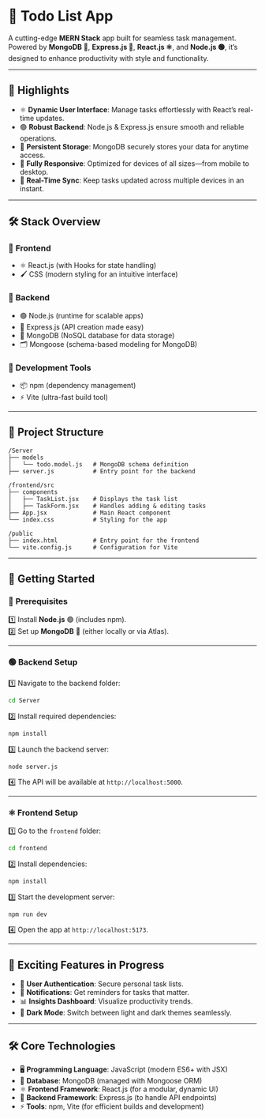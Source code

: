 # 📝 **Todo List App**

A cutting-edge **MERN Stack** app built for seamless task management. Powered by **MongoDB 🌱**, **Express.js 🚀**, **React.js ⚛️**, and **Node.js 🟢**, it’s designed to enhance productivity with style and functionality.  

---

## 🌟 **Highlights**

- ⚛️ **Dynamic User Interface**: Manage tasks effortlessly with React’s real-time updates.  
- 🟢 **Robust Backend**: Node.js & Express.js ensure smooth and reliable operations.  
- 🌱 **Persistent Storage**: MongoDB securely stores your data for anytime access.  
- 📱 **Fully Responsive**: Optimized for devices of all sizes—from mobile to desktop.  
- 🔄 **Real-Time Sync**: Keep tasks updated across multiple devices in an instant.  

---

## 🛠️ **Stack Overview**

### 🎨 **Frontend**  
- ⚛️ React.js (with Hooks for state handling)  
- 🖌️ CSS (modern styling for an intuitive interface)  

### 🚀 **Backend**  
- 🟢 Node.js (runtime for scalable apps)  
- 🌟 Express.js (API creation made easy)  
- 🌱 MongoDB (NoSQL database for data storage)  
- 🗂️ Mongoose (schema-based modeling for MongoDB)  

### 🔧 **Development Tools**  
- 📦 npm (dependency management)  
- ⚡ Vite (ultra-fast build tool)  

---

## 📁 **Project Structure**

```plaintext
/Server  
├── models  
│   └── todo.model.js   # MongoDB schema definition  
├── server.js           # Entry point for the backend  

/frontend/src  
├── components  
│   ├── TaskList.jsx    # Displays the task list  
│   ├── TaskForm.jsx    # Handles adding & editing tasks  
├── App.jsx             # Main React component  
└── index.css           # Styling for the app  

/public  
├── index.html          # Entry point for the frontend  
└── vite.config.js      # Configuration for Vite  
```  

---

## 🚀 **Getting Started**

### 🧰 **Prerequisites**

1️⃣ Install **Node.js** 🟢 (includes npm).  
2️⃣ Set up **MongoDB** 🌱 (either locally or via Atlas).  

---

### 🟢 **Backend Setup**

1️⃣ Navigate to the backend folder:  
```bash  
cd Server  
```  

2️⃣ Install required dependencies:  
```bash  
npm install  
```  

3️⃣ Launch the backend server:  
```bash  
node server.js  
```  

4️⃣ The API will be available at `http://localhost:5000`.  

---

### ⚛️ **Frontend Setup**

1️⃣ Go to the `frontend` folder:  
```bash  
cd frontend  
```  

2️⃣ Install dependencies:  
```bash  
npm install  
```  

3️⃣ Start the development server:  
```bash  
npm run dev  
```  

4️⃣ Open the app at `http://localhost:5173`.  

---

## 🌈 **Exciting Features in Progress**

- 🔐 **User Authentication**: Secure personal task lists.  
- 🔔 **Notifications**: Get reminders for tasks that matter.  
- 📊 **Insights Dashboard**: Visualize productivity trends.  
- 🌙 **Dark Mode**: Switch between light and dark themes seamlessly.  

---

## 🛠️ **Core Technologies**

- 🖥️ **Programming Language**: JavaScript (modern ES6+ with JSX)  
- 🌱 **Database**: MongoDB (managed with Mongoose ORM)  
- ⚛️ **Frontend Framework**: React.js (for a modular, dynamic UI)  
- 🚀 **Backend Framework**: Express.js (to handle API endpoints)  
- ⚡ **Tools**: npm, Vite (for efficient builds and development)  
